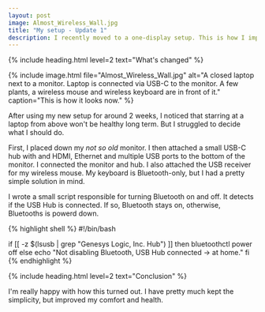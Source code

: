 ```yaml
---
layout: post
image: Almost_Wireless_Wall.jpg
title: "My setup - Update 1"
description: I recently moved to a one-display setup. This is how I improved it to be healthier.
---
```


{% include heading.html level=2 text="What's changed" %}

{% include image.html file="Almost_Wireless_Wall.jpg" alt="A closed laptop next to a monitor. Laptop is connected via USB-C to the monitor. A few plants, a wireless mouse and wireless keyboard are in front of it." caption="This is how it looks now." %}

After using my new setup for around 2 weeks, I noticed that starring at a laptop from above won't be healthy long term. But I struggled to decide what I should do.

First, I placed down my *not so old* monitor. I then attached a small USB-C hub with and HDMI, Ethernet and multiple USB ports to the bottom of the monitor. I connected the monitor and hub. I also attached the USB receiver for my wireless mouse. My keyboard is Bluetooth-only, but I had a pretty simple solution in mind.

I wrote a small script responsible for turning Bluetooth on and off. It detects if the USB Hub is connected. If so, Bluetooth stays on, otherwise, Bluetooths is powerd down.

{% highlight shell %}
#!/bin/bash

if [[ -z $(lsusb | grep "Genesys Logic, Inc. Hub") ]]
then
    bluetoothctl power off
else
    echo "Not disabling Bluetooth, USB Hub connected -> at home."
fi
{% endhighlight %}

{% include heading.html level=2 text="Conclusion" %}

I'm really happy with how this turned out. I have pretty much kept the simplicity, but improved my comfort and health.
